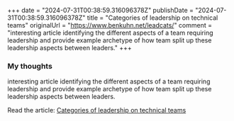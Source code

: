 +++
date = "2024-07-31T00:38:59.316096378Z"
publishDate = "2024-07-31T00:38:59.316096378Z"
title = "Categories of leadership on technical teams"
originalUrl = "https://www.benkuhn.net/leadcats/"
comment = "interesting article identifying the different aspects of a team requiring leadership and provide example archetype of how team split up these leadership aspects between leaders."
+++

### My thoughts

interesting article identifying the different aspects of a team requiring leadership and provide example archetype of how team split up these leadership aspects between leaders.

Read the article: [Categories of leadership on technical teams](https://www.benkuhn.net/leadcats/)
